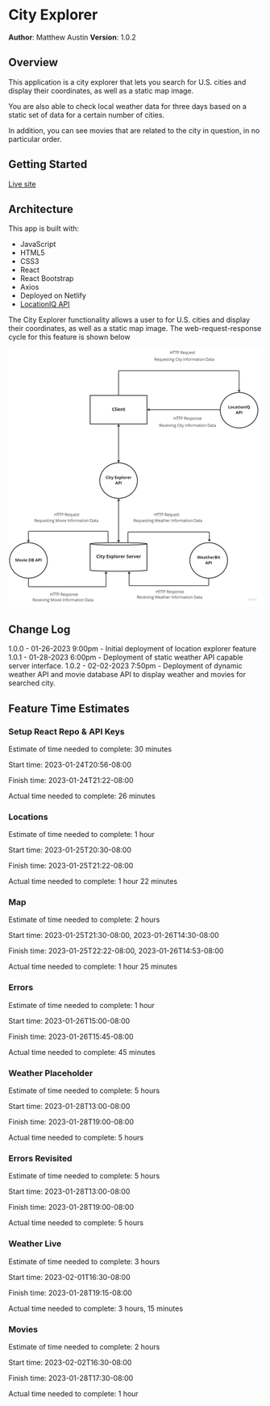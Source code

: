# City Explorer

**Author**: Matthew Austin
**Version**: 1.0.2

## Overview

This application is a city explorer that lets you search for U.S. cities and display their coordinates, as well as a static map image.

You are also able to check local weather data for three days based on a static set of data for a certain number of cities.

In addition, you can see movies that are related to the city in question, in no particular order.

## Getting Started

[Live site](matt-austin-city-explorer.netlify.app)

## Architecture

This app is built with:

- JavaScript
- HTML5
- CSS3
- React
- React Bootstrap
- Axios
- Deployed on Netlify
- [LocationIQ API](https://locationiq.com/)

The City Explorer functionality allows a user to for U.S. cities and display their coordinates, as well as a static map image. The web-request-response cycle for this feature is shown below

![Web Request Response Cycle for Location Explorer](public/images/location-explorer-WRRC.jpg)

## Change Log

1.0.0 - 01-26-2023 9:00pm - Initial deployment of location explorer feature
1.0.1 - 01-28-2023 6:00pm - Deployment of static weather API capable server interface.
1.0.2 - 02-02-2023 7:50pm - Deployment of dynamic weather API and movie database API to display weather and movies for searched city.

## Feature Time Estimates

### Setup React Repo & API Keys

Estimate of time needed to complete: 30 minutes

Start time: 2023-01-24T20:56-08:00

Finish time: 2023-01-24T21:22-08:00

Actual time needed to complete: 26 minutes

### Locations

Estimate of time needed to complete: 1 hour

Start time: 2023-01-25T20:30-08:00

Finish time: 2023-01-25T21:22-08:00

Actual time needed to complete: 1 hour 22 minutes

### Map

Estimate of time needed to complete: 2 hours

Start time: 2023-01-25T21:30-08:00, 2023-01-26T14:30-08:00

Finish time: 2023-01-25T22:22-08:00, 2023-01-26T14:53-08:00

Actual time needed to complete: 1 hour 25 minutes

### Errors

Estimate of time needed to complete: 1 hour

Start time: 2023-01-26T15:00-08:00

Finish time: 2023-01-26T15:45-08:00

Actual time needed to complete: 45 minutes

### Weather Placeholder

Estimate of time needed to complete: 5 hours

Start time: 2023-01-28T13:00-08:00

Finish time: 2023-01-28T19:00-08:00

Actual time needed to complete: 5 hours

### Errors Revisited

Estimate of time needed to complete: 5 hours

Start time: 2023-01-28T13:00-08:00

Finish time: 2023-01-28T19:00-08:00

Actual time needed to complete: 5 hours

### Weather Live

Estimate of time needed to complete: 3 hours

Start time: 2023-02-01T16:30-08:00

Finish time: 2023-01-28T19:15-08:00

Actual time needed to complete: 3 hours, 15 minutes

### Movies

Estimate of time needed to complete: 2 hours

Start time: 2023-02-02T16:30-08:00

Finish time: 2023-01-28T17:30-08:00

Actual time needed to complete: 1 hour